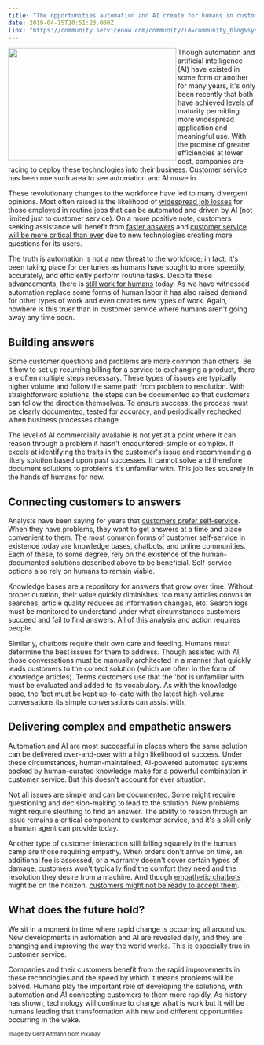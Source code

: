 ```yaml
---
title: "The opportunities automation and AI create for humans in customer service"
date: 2019-04-15T20:51:23.000Z
link: "https://community.servicenow.com/community?id=community_blog&sys_id=e794ba8adbf07388fece0b55ca9619c7"
---
```

<div class="wp-block-image"><img class="wp-image-3591" style="padding: 6 px;" src="https://insightsincustomerservice.files.wordpress.com/2019/04/artificial-intelligence-3382507.jpg?w&#61;1024" alt="" width="342" height="228" align="left" /></div>
<p>Though automation and artificial intelligence (AI) have existed in some form or another for many years, it&#39;s only been recently that both have achieved levels of maturity permitting more widespread application and meaningful use. With the promise of greater efficiencies at lower cost, companies are racing to deploy these technologies into their business. Customer service has been one such area to see automation and AI move in.</p>
<p>These revolutionary changes to the workforce have led to many divergent opinions. Most often raised is the likelihood of <a href="https://www.forbes.com/sites/cognitiveworld/2018/08/07/job-loss-from-ai-theres-more-to-fear/#6b9aa8ad23eb" target="_blank" rel="noopener noreferrer nofollow">widespread job losses</a> for those employed in routine jobs that can be automated and driven by AI (not limited just to customer service). On a more positive note, customers seeking assistance will benefit from <a href="https://observer.com/2019/01/artificial-intelligence-automation-american-workforce-death/" target="_blank" rel="noopener noreferrer nofollow">faster answers</a> and <a href="https://www.forbes.com/sites/forbescoachescouncil/2019/03/02/13-ways-automation-may-impact-job-markets-in-the-near-future/#13aa6cf4452a" target="_blank" rel="noopener noreferrer nofollow">customer service will be more critical than ever</a> due to new technologies creating more questions for its users.</p>
<p>The truth is automation is not a new threat to the workforce; in fact, it&#39;s been taking place for centuries as humans have sought to more speedily, accurately, and efficiently perform routine tasks. Despite these advancements, there is <a href="https://www.aeaweb.org/articles?id&#61;10.1257/jep.29.3.3" target="_blank" rel="noopener noreferrer nofollow">still work for humans</a> today. As we have witnessed automation replace some forms of human labor it has also raised demand for other types of work and even creates new types of work. Again, nowhere is this truer than in customer service where humans aren&#39;t going away any time soon.</p>
<h2>Building answers</h2>
<p>Some customer questions and problems are more common than others. Be it how to set up recurring billing for a service to exchanging a product, there are often multiple steps necessary. These types of issues are typically higher volume and follow the same path from problem to resolution. With straightforward solutions, the steps can be documented so that customers can follow the direction themselves. To ensure success, the process must be clearly documented, tested for accuracy, and periodically rechecked when business processes change.</p>
<p>The level of AI commercially available is not yet at a point where it can reason through a problem it hasn&#39;t encountered–simple or complex. It excels at identifying the traits in the customer&#39;s issue and recommending a likely solution based upon past successes. It cannot solve and therefore document solutions to problems it&#39;s unfamiliar with. This job lies squarely in the hands of humans for now.</p>
<h2>Connecting customers to answers</h2>
<p>Analysts have been saying for years that <a href="https://go.forrester.com/blogs/top-customer-service-trends-for-2018/" target="_blank" rel="noopener noreferrer nofollow">customers prefer self-service</a>. When they have problems, they want to get answers at a time and place convenient to them. The most common forms of customer self-service in existence today are knowledge bases, chatbots, and online communities. Each of these, to some degree, rely on the existence of the human-documented solutions described above to be beneficial. Self-service options also rely on humans to remain viable.</p>
<p>Knowledge bases are a repository for answers that grow over time. Without proper curation, their value quickly diminishes: too many articles convolute searches, article quality reduces as information changes, etc. Search logs must be monitored to understand under what circumstances customers succeed and fail to find answers. All of this analysis and action requires people.</p>
<p>Similarly, chatbots require their own care and feeding. Humans must determine the best issues for them to address. Though assisted with AI, those conversations must be manually architected in a manner that quickly leads customers to the correct solution (which are often in the form of knowledge articles). Terms customers use that the &#39;bot is unfamiliar with must be evaluated and added to its vocabulary. As with the knowledge base, the &#39;bot must be kept up-to-date with the latest high-volume conversations its simple conversations can assist with.</p>
<h2>Delivering complex and empathetic answers</h2>
<p>Automation and AI are most successful in places where the same solution can be delivered over-and-over with a high likelihood of success. Under these circumstances, human-maintained, AI-powered automated systems backed by human-curated knowledge make for a powerful combination in customer service. But this doesn&#39;t account for ever situation.</p>
<p>Not all issues are simple and can be documented. Some might require questioning and decision-making to lead to the solution. New problems might require sleuthing to find an answer. The ability to reason through an issue remains a critical component to customer service, and it&#39;s a skill only a human agent can provide today.</p>
<p>Another type of customer interaction still falling squarely in the human camp are those requiring empathy. When orders don&#39;t arrive on time, an additional fee is assessed, or a warranty doesn&#39;t cover certain types of damage, customers won&#39;t typically find the comfort they need and the resolution they desire from a machine. And though <a href="https://venturebeat.com/2018/10/18/juji-is-an-empathetic-ai-chatbot-that-holds-personalized-conversations-with-people/" target="_blank" rel="noopener noreferrer nofollow">empathetic chatbots</a> might be on the horizon, <a href="https://www.sciencedaily.com/releases/2018/11/181101085240.htm" target="_blank" rel="noopener noreferrer nofollow">customers might not be ready to accept them</a>.</p>
<h2>What does the future hold?</h2>
<p>We sit in a moment in time where rapid change is occurring all around us. New developments in automation and AI are revealed daily, and they are changing and improving the way the world works. This is especially true in customer service.</p>
<p>Companies and their customers benefit from the rapid improvements in these technologies and the speed by which it means problems will be solved. Humans play the important role of developing the solutions, with automation and AI connecting customers to them more rapidly. As history has shown, technology will continue to change what is work but it will be humans leading that transformation with new and different opportunities occurring in the wake.</p>
<p><span style="font-size: 8pt;">Image by Gerd Altmann from Pixabay</span></p>